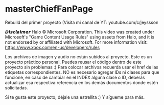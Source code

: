 # masterChiefFanPage
Rebuild del primer proyecto (Visita mi canal de YT: youtube.com/c/jeyssson

𝘿𝙞𝙨𝙘𝙡𝙖𝙞𝙢𝙚𝙧 
Halo © Microsoft Corporation. This video was created under Microsoft's "Game Content Usage Rules" using assets from Halo, and it is not endorsed by or affiliated with Microsoft. For more information visit: https://www.xbox.com/en-us/developers/rules

Los archivos de imagen y audio no están subidos al proyecto. Este es un proyecto práctico personal. 
Puedes reusar el código dentro de este proyecto sin problemas :)
Para colocar archivos recuerda usar el href de las etiquetas correspondientes. NO es necesario agregar IDs ni clases para que funcione, en caso de cambiar en el INDEX alguna clase o ID, deberás actualizar esa respectiva referencia en los demás documentos donde estén solicitadas.


Si te gusta este proyecto, déjale una estrellita :)
Y sígueme para más.
